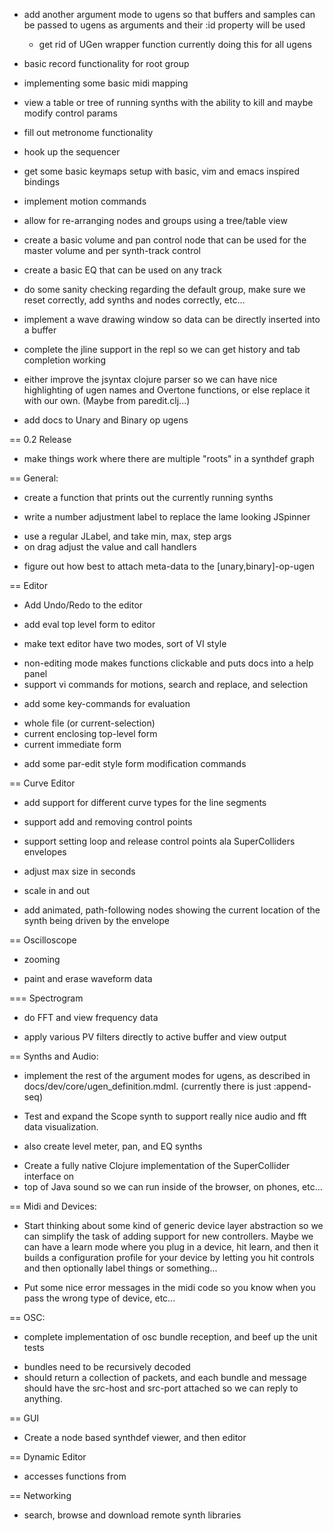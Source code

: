 * add another argument mode to ugens so that buffers and samples can be passed
to ugens as arguments and their :id property will be used 
  - get rid of UGen wrapper function currently doing this for all ugens

* basic record functionality for root group

* implementing some basic midi mapping

* view a table or tree of running synths with the ability to kill and maybe
modify control params

* fill out metronome functionality

* hook up the sequencer

* get some basic keymaps setup with basic, vim and emacs inspired bindings

* implement motion commands

* allow for re-arranging nodes and groups using a tree/table view

* create a basic volume and pan control node that can be used for the master
volume and per synth-track control

* create a basic EQ that can be used on any track

* do some sanity checking regarding the default group, make sure we reset
correctly, add synths and nodes correctly, etc...

* implement a wave drawing window so data can be directly inserted into a buffer

* complete the jline support in the repl so we can get history and tab
completion working

* either improve the jsyntax clojure parser so we can have nice highlighting of
ugen names and Overtone functions, or else replace it with our own.  (Maybe
from paredit.clj...)

* add docs to Unary and Binary op ugens 

== 0.2 Release

- make things work where there are multiple "roots" in a synthdef graph

== General:

* create a function that prints out the currently running synths

* write a number adjustment label to replace the lame looking JSpinner 
 - use a regular JLabel, and take min, max, step args
 - on drag adjust the value and call handlers

* figure out how best to attach meta-data to the [unary,binary]-op-ugen

== Editor 

* Add Undo/Redo to the editor

* add eval top level form to editor

* make text editor have two modes, sort of VI style
 - non-editing mode makes functions clickable and puts docs into a help panel
 - support vi commands for motions, search and replace, and selection

* add some key-commands for evaluation
 - whole file (or current-selection)
 - current enclosing top-level form
 - current immediate form

* add some par-edit style form modification commands

== Curve Editor

* add support for different curve types for the line segments

* support add and removing control points

* support setting loop and release control points ala SuperColliders envelopes

* adjust max size in seconds

* scale in and out

* add animated, path-following nodes showing the current location of the synth
being driven by the envelope

== Oscilloscope

* zooming

* paint and erase waveform data

=== Spectrogram

* do FFT and view frequency data

* apply various PV filters directly to active buffer and view output

== Synths and Audio:

* implement the rest of the argument modes for ugens, as described in
  docs/dev/core/ugen_definition.mdml.
 (currently there is just :append-seq)

* Test and expand the Scope synth to support really nice audio and fft data
visualization.
 - also create level meter, pan, and EQ synths

* Create a fully native Clojure implementation of the SuperCollider interface on
* top of Java sound
so we can run inside of the browser, on phones, etc...

== Midi and Devices:

* Start thinking about some kind of generic device layer abstraction so we can
simplify the task of adding support for new controllers.  Maybe we can have a
learn mode where you plug in a device, hit learn, and then it builds a
configuration profile for your device by letting you hit controls and then
optionally label things or something...

* Put some nice error messages in the midi code so you know when you pass the
wrong type of device, etc... 

== OSC: 

* complete implementation of osc bundle reception, and beef up the unit tests
 - bundles need to be recursively decoded
 - should return a collection of packets, and each bundle and message should
   have the src-host and src-port attached so we can reply to anything.

== GUI

* Create a node based synthdef viewer, and then editor

== Dynamic Editor

* accesses functions from 

== Networking

* search, browse and download remote synth libraries 

